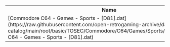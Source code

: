 <table>
<tr><th>Name</th><th>Size</th></tr>
<tr><td>[Commodore C64 - Games - Sports - [D81].dat](https://raw.githubusercontent.com/open-retrogaming-archive/dat-catalog/main/root/basic/TOSEC/Commodore/C64/Games/Sports/[D81]/Commodore C64 - Games - Sports - [D81].dat)</td><td>4906</td></tr>
</table>
